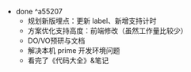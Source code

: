 - done ^a55207
	- 规划新版埋点：更新 label、新增支持计时
	- 方案优化支持高度：前端修改（虽然工作量比较少）
	- DO/VO预研与文档
	- 解决本机 prime 开发环境问题
	- 看完了《代码大全》&笔记